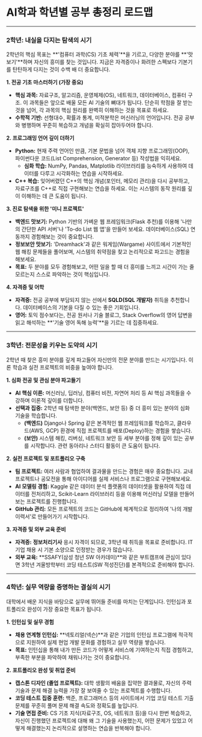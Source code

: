 # AI학과 학년별 공부 총정리 로드맵

---

### **2학년: 내실을 다지는 탐색의 시기**

2학년의 핵심 목표는 **'컴퓨터 과학(CS) 기초 체력'**을 기르고, 다양한 분야를 **'맛보기'**하며 자신의 흥미를 찾는 것입니다. 지금은 자격증이나 화려한 스펙보다 기본기를 탄탄하게 다지는 것이 수백 배 더 중요합니다.

**1. 전공 기초 마스터하기 (가장 중요)**
* **핵심 과목:** 자료구조, 알고리즘, 운영체제(OS), 네트워크, 데이터베이스, 컴퓨터 구조. 이 과목들은 앞으로 배울 모든 AI 기술의 뼈대가 됩니다. 단순히 학점을 잘 받는 것을 넘어, 각 과목의 핵심 원리를 완벽히 이해하는 것을 목표로 하세요.
* **수학적 기반:** 선형대수, 확률과 통계, 미적분학은 머신러닝의 언어입니다. 전공 공부와 병행하며 꾸준히 복습하고 개념을 확실히 잡아두어야 합니다.

**2. 프로그래밍 언어 깊이 더하기**
* **Python:** 현재 주력 언어인 만큼, 기본 문법을 넘어 객체 지향 프로그래밍(OOP), 파이썬다운 코드(List Comprehension, Generator 등) 작성법을 익히세요.
    * **심화 학습:** NumPy, Pandas, Matplotlib 라이브러리를 능숙하게 사용하여 데이터를 다루고 시각화하는 연습을 시작하세요.
* **C++ 복습:** 잊어버렸던 C++의 핵심 개념(포인터, 메모리 관리)을 다시 공부하고, 자료구조를 C++로 직접 구현해보는 연습을 하세요. 이는 시스템의 동작 원리를 깊이 이해하는 데 큰 도움이 됩니다.

**3. 진로 탐색을 위한 '미니 프로젝트'**
* **백엔드 맛보기:** Python 기반의 가벼운 웹 프레임워크(Flask 추천)를 이용해 '나만의 간단한 API 서버'나 'To-do List 웹 앱'을 만들어 보세요. 데이터베이스(SQL) 연동까지 경험해보는 것이 중요합니다.
* **정보보안 맛보기:** 'Dreamhack'과 같은 워게임(Wargame) 사이트에서 기본적인 웹 해킹 문제들을 풀어보며, 시스템의 취약점을 찾고 논리적으로 파고드는 경험을 해보세요.
* **목표:** 두 분야를 모두 경험해보고, 어떤 일을 할 때 더 흥미를 느끼고 시간이 가는 줄 모르는지 스스로 파악하는 것이 핵심입니다.

**4. 자격증 및 어학**
* **자격증:** 전공 공부에 부담되지 않는 선에서 **SQLD(SQL 개발자)** 취득을 추천합니다. 데이터베이스의 기본을 다질 수 있는 좋은 기회입니다.
* **영어:** 토익 점수보다는, 전공 원서나 기술 블로그, Stack Overflow의 영어 답변을 읽고 해석하는 **'기술 영어 독해 능력'**을 기르는 데 집중하세요.

---

### **3학년: 전문성을 키우는 도약의 시기**

2학년 때 찾은 흥미 분야를 깊게 파고들어 자신만의 전문 분야를 만드는 시기입니다. 이론 학습과 실전 프로젝트의 비중을 높여야 합니다.

**1. 심화 전공 및 관심 분야 파고들기**
* **AI 핵심 이론:** 머신러닝, 딥러닝, 컴퓨터 비전, 자연어 처리 등 AI 핵심 과목들을 수강하며 이론적 깊이를 더합니다.
* **선택과 집중:** 2학년 때 탐색한 분야(백엔드, 보안 등) 중 더 흥미 있는 분야의 심화 기술을 학습합니다.
    * **(백엔드)** Django나 Spring 같은 본격적인 웹 프레임워크를 학습하고, 클라우드(AWS, GCP) 환경에 직접 프로젝트를 배포(Deploy)하는 경험을 쌓습니다.
    * **(보안)** 시스템 해킹, 리버싱, 네트워크 보안 등 세부 분야를 정해 깊이 있는 공부를 시작합니다. 관련 동아리나 스터디 활동이 큰 도움이 됩니다.

**2. 실전 프로젝트 및 포트폴리오 구축**
* **팀 프로젝트:** 여러 사람과 협업하여 결과물을 만드는 경험은 매우 중요합니다. 교내 프로젝트나 공모전을 통해 아이디어를 실제 서비스나 프로그램으로 구현해보세요.
* **AI 모델링 경험:** Kaggle 같은 데이터 분석 플랫폼의 데이터셋을 활용하여 직접 데이터를 전처리하고, Scikit-Learn 라이브러리 등을 이용해 머신러닝 모델을 만들어보는 프로젝트를 진행합니다.
* **GitHub 관리:** 모든 프로젝트의 코드는 GitHub에 체계적으로 정리하여 '나의 개발 이력서'로 만들어가기 시작합니다.

**3. 자격증 및 외부 교육 준비**
* **자격증:** **정보처리기사** 응시 자격이 되므로, 3학년 때 취득을 목표로 준비합니다. IT 기업 채용 시 기본 소양으로 인정받는 경우가 많습니다.
* **외부 교육:** **SSAFY(삼성 청년 SW 아카데미)**와 같은 부트캠프에 관심이 있다면 3학년 겨울방학부터 코딩 테스트(SW 적성진단)를 본격적으로 준비해야 합니다.

---

### **4학년: 실무 역량을 증명하는 결실의 시기**

대학에서 배운 지식을 바탕으로 실무에 뛰어들 준비를 마치는 단계입니다. 인턴십과 포트폴리오 완성이 가장 중요한 목표가 됩니다.

**1. 인턴십 및 실무 경험**
* **채용 연계형 인턴십:** **넥토리얼(넥슨)**과 같은 기업의 인턴십 프로그램에 적극적으로 지원하여 실제 현업 개발 문화를 경험하고 실무 역량을 쌓습니다.
* **목표:** 인턴십을 통해 내가 만든 코드가 어떻게 서비스에 기여하는지 직접 경험하고, 부족한 부분을 파악하여 채워나가는 것이 중요합니다.

**2. 포트폴리오 완성 및 취업 준비**
* **캡스톤 디자인 (졸업 프로젝트):** 대학 생활의 배움을 집약한 결과물로, 자신의 주력 기술과 문제 해결 능력을 가장 잘 보여줄 수 있는 프로젝트를 수행합니다.
* **코딩 테스트 집중 훈련:** 백준, 프로그래머스 등의 사이트에서 기업 코딩 테스트 기출문제를 꾸준히 풀며 문제 해결 속도와 정확도를 높입니다.
* **기술 면접 준비:** CS 기초 지식(자료구조, OS, 네트워크 등)을 다시 한번 복습하고, 자신이 진행했던 프로젝트에 대해 왜 그 기술을 사용했는지, 어떤 문제가 있었고 어떻게 해결했는지 논리적으로 설명하는 연습을 반복해야 합니다.